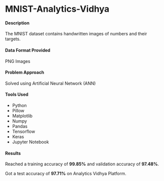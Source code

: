# MNIST-Analytics-Vidhya

#### Description

The MNIST dataset contains handwritten images of numbers and their targets.

#### Data Format Provided

PNG Images

#### Problem Approach

Solved using Artificial Neural Network (ANN)

#### Tools Used

- Python
- Pillow
- Matplotlib
- Numpy
- Pandas
- Tensorflow
- Keras
- Jupyter Notebook

#### Results

Reached a training accuracy of **99.85%** and validation accuracy  of **97.48%**. 

Got a test accuracy of **97.71%** on Analytics Vidhya Platform. 

